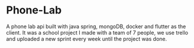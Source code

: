 # Phone-Lab
A phone lab api built with java spring, mongoDB, docker and flutter as the client. It was a school project I made with a team of 7 people, we use trello and uploaded a new sprint every week until the project was done.
